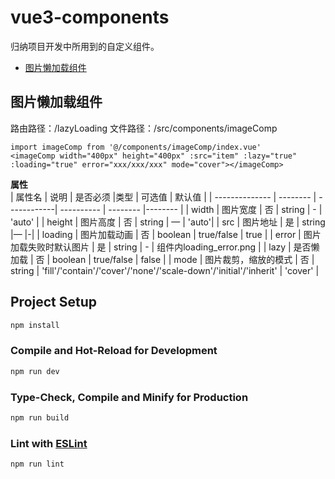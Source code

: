 # vue3-components

归纳项目开发中所用到的自定义组件。

- [图片懒加载组件](#图片懒加载组件)

<a name="图片懒加载组件"></a>

## 图片懒加载组件

路由路径：/lazyLoading
文件路径：/src/components/imageComp

```
import imageComp from '@/components/imageComp/index.vue'
<imageComp width="400px" height="400px" :src="item" :lazy="true" :loading="true" error="xxx/xxx/xxx" mode="cover"></imageComp>

```

**属性** <br>
| 属性名 | 说明 | 是否必须 |类型 | 可选值 | 默认值 |
| -------------- | -------- | ------------| ---------- | -------- |-------- |
| width | 图片宽度 | 否 | string | - | 'auto' |
| height | 图片高度 | 否 | string | — | 'auto'|
| src | 图片地址 | 是 | string |— |-|
| loading | 图片加载动画 | 否 | boolean | true/false | true |
| error | 图片加载失败时默认图片 | 是 | string | - | 组件内loading_error.png |
| lazy | 是否懒加载 | 否 | boolean | true/false | false |
| mode | 图片裁剪，缩放的模式 | 否 | string | 'fill'/'contain'/'cover'/'none'/'scale-down'/'initial'/'inherit' | 'cover' |

## Project Setup

```sh
npm install
```

### Compile and Hot-Reload for Development

```sh
npm run dev
```

### Type-Check, Compile and Minify for Production

```sh
npm run build
```

### Lint with [ESLint](https://eslint.org/)

```sh
npm run lint
```
